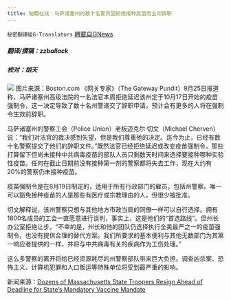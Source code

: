 ```yaml
---
title: 秘翻在线：马萨诸塞州的数十名警员因拒绝接种疫苗而主动辞职
---
```

`秘密翻譯組G-Translators` [轉載自GNews](https://gnews.org/zh-hans/1555659/)

##### 翻译/撰稿：zzballack

##### 校对：胡天
![](https://assets.gnews.org/wp-content/uploads/2021/09/image-378.png)    图片来源：Boston.com
《网关专家》（The Gateway Pundit）9月25日报道称，马萨诸塞州高级法院的一名法官本周拒绝延迟该州定于10月17日开始的疫苗强制令，这一决定导致了数十名州警递交了辞职申请，预计会有更多的人将在强制令生效前辞职。

马萨诸塞州的警察工会（Police Union）老板迈克尔·切文（Michael Cherven）说：“我们对法官的裁决感到失望，但是我们尊重他的决定。迄今为止，已经有数十名警察提交了他们的辞职文件。”既然法官已经拒绝延迟或改变疫苗强制令，那些打算留下但尚未接种中共病毒疫苗的部队人员只剩数天时间来选择要接种哪种实验性疫苗。任何在截止日期前没有接种第一剂的警察都将失去工作，现在大约有20%的警察仍未接种疫苗。

疫苗强制令是在8月19日制定的，适用于所有行政部门的雇员，包括州警察。唯一可以豁免接种疫苗的人是那些有医疗或宗教理由的人，但很少被批准。

切文解释说，该州警察只想与其他地方市政当局的同僚一样可以自行选择。拥有1800名成员的工会一直愿意进行谈判，事实上，这是他们的“首选路线”。但州长办公室拒绝让步。“不幸的是，州长和他的团队仍选择执行全美最严之一的疫苗强制令，也没有提供合理的替代方案。我们所要求的基本便利与其他无数部门为其第一响应者提供的一样，并将与中共病毒有关的疾病作为工伤处理。”

这么多警察的离开将给已经资源耗尽的州警察部队带来巨大负担。调查凶杀案、恐怖主义、计算机犯罪和人口贩运等特殊单位将受到最严重的影响。

新闻来源：[Dozens of Massachusetts State Troopers Resign Ahead of Deadline for State’s Mandatory Vaccine Mandate](https://www.thegatewaypundit.com/2021/09/dozens-massachusetts-state-troopers-resign-ahead-deadline-states-mandatory-vaccine-mandate/)
